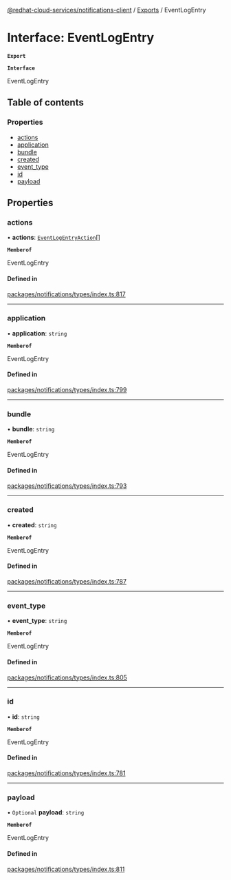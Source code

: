 [@redhat-cloud-services/notifications-client](../README.md) / [Exports](../modules.md) / EventLogEntry

# Interface: EventLogEntry

**`Export`**

**`Interface`**

EventLogEntry

## Table of contents

### Properties

- [actions](EventLogEntry.md#actions)
- [application](EventLogEntry.md#application)
- [bundle](EventLogEntry.md#bundle)
- [created](EventLogEntry.md#created)
- [event\_type](EventLogEntry.md#event_type)
- [id](EventLogEntry.md#id)
- [payload](EventLogEntry.md#payload)

## Properties

### actions

• **actions**: [`EventLogEntryAction`](EventLogEntryAction.md)[]

**`Memberof`**

EventLogEntry

#### Defined in

[packages/notifications/types/index.ts:817](https://github.com/RedHatInsights/javascript-clients/blob/master/packages/notifications/types/index.ts#L817)

___

### application

• **application**: `string`

**`Memberof`**

EventLogEntry

#### Defined in

[packages/notifications/types/index.ts:799](https://github.com/RedHatInsights/javascript-clients/blob/master/packages/notifications/types/index.ts#L799)

___

### bundle

• **bundle**: `string`

**`Memberof`**

EventLogEntry

#### Defined in

[packages/notifications/types/index.ts:793](https://github.com/RedHatInsights/javascript-clients/blob/master/packages/notifications/types/index.ts#L793)

___

### created

• **created**: `string`

**`Memberof`**

EventLogEntry

#### Defined in

[packages/notifications/types/index.ts:787](https://github.com/RedHatInsights/javascript-clients/blob/master/packages/notifications/types/index.ts#L787)

___

### event\_type

• **event\_type**: `string`

**`Memberof`**

EventLogEntry

#### Defined in

[packages/notifications/types/index.ts:805](https://github.com/RedHatInsights/javascript-clients/blob/master/packages/notifications/types/index.ts#L805)

___

### id

• **id**: `string`

**`Memberof`**

EventLogEntry

#### Defined in

[packages/notifications/types/index.ts:781](https://github.com/RedHatInsights/javascript-clients/blob/master/packages/notifications/types/index.ts#L781)

___

### payload

• `Optional` **payload**: `string`

**`Memberof`**

EventLogEntry

#### Defined in

[packages/notifications/types/index.ts:811](https://github.com/RedHatInsights/javascript-clients/blob/master/packages/notifications/types/index.ts#L811)
